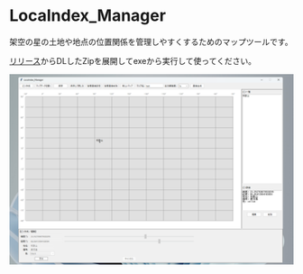 # LocaIndex_Manager

架空の星の土地や地点の位置関係を管理しやすくするためのマップツールです。  


[リリース](https://github.com/mizugane-kou/LocaIndex_Manager/releases/tag/V1.0.0)からDLしたZipを展開してexeから実行して使ってください。  
  
<img src="sample.png" width="700">

